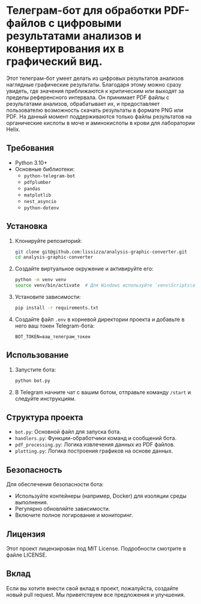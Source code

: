 # Телеграм-бот для обработки PDF-файлов c цифровыми результатами анализов и конвертирования их в графический вид.

Этот телеграм-бот умеет делать из цифровых результатов анализов наглядные графические результаты. Благодаря этому можно сразу увидеть, где значения приближаются к критическим или выходят за пределы референсного интервала.
Он принимает PDF файлы с результатами анализов, обрабатывает их, и предоставляет пользователю возможность скачать результаты в формате PNG или PDF. 
На данный момент поддерживаются только файлы результатов на органические кислоты в моче и аминокислоты в крови для лаборатории Helix.

## Требования

- Python 3.10+
- Основные библиотеки:
  - `python-telegram-bot`
  - `pdfplumber`
  - `pandas`
  - `matplotlib`
  - `nest_asyncio`
  - `python-dotenv`

## Установка

1. Клонируйте репозиторий:

    ```bash
    git clone git@github.com:lissizza/analysis-graphic-converter.git
    cd analysis-graphic-converter
    ```

2. Создайте виртуальное окружение и активируйте его:

    ```bash
    python -m venv venv
    source venv/bin/activate  # Для Windows используйте `venv\Scripts\activate`
    ```

3. Установите зависимости:

    ```bash
    pip install -r requirements.txt
    ```

4. Создайте файл `.env` в корневой директории проекта и добавьте в него ваш токен Telegram-бота:

    ```dotenv
    BOT_TOKEN=ваш_телеграм_токен
    ```

## Использование

1. Запустите бота:

    ```bash
    python bot.py
    ```

2. В Telegram начните чат с вашим ботом, отправьте команду `/start` и следуйте инструкциям.

## Структура проекта

- `bot.py`: Основной файл для запуска бота.
- `handlers.py`: Функции-обработчики команд и сообщений бота.
- `pdf_processing.py`: Логика извлечения данных из PDF файлов.
- `plotting.py`: Логика построения графиков на основе данных.

## Безопасность

Для обеспечения безопасности бота:

- Используйте контейнеры (например, Docker) для изоляции среды выполнения.
- Регулярно обновляйте зависимости.
- Включите полное логирование и мониторинг.

## Лицензия

Этот проект лицензирован под MIT License. Подробности смотрите в файле LICENSE.

## Вклад

Если вы хотите внести свой вклад в проект, пожалуйста, создайте новый pull request. Мы приветствуем все предложения и улучшения.

